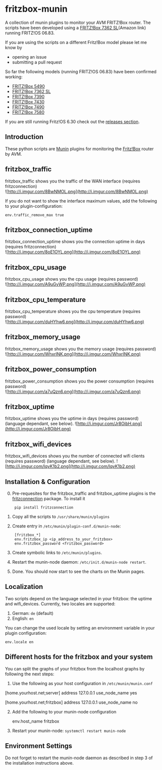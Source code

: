 # fritzbox-munin

A collection of munin plugins to monitor your AVM FRITZ!Box router. The scripts have been developed using a [FRITZ!Box 7362 SL](http://geni.us/fTyoY)(Amazon link) running FRITZ!OS 06.83.

If you are using the scripts on a different Fritz!Box model please let me know by

 - opening an issue
 - submitting a pull request

 So far the following models (running FRITZ!OS 06.83) have been confirmed working:

 - [FRITZ!Box 5490](http://geni.us/ACtUyFt) 
 - [FRITZ!Box 7362 SL](http://geni.us/fTyoY)
 - [FRITZ!Box 7390](http://geni.us/BlAP)
 - [FRITZ!Box 7430](http://geni.us/BlAP)
 - [FRITZ!Box 7490](http://geni.us/fTyoY)
 - [FRITZ!Box 7580](http://geni.us/yUYyQTE)

 If you are still running Fritz!OS 6.30 check out the [releases section](https://github.com/Tafkas/fritzbox-munin/releases/tag/6.30.1).

## Introduction

   These python scripts are [Munin](http://munin-monitoring.org) plugins for monitoring the [Fritz!Box](http://avm.de/produkte/fritzbox/) router by AVM.

## fritzbox\_traffic

  fritzbox\_traffic shows you the traffic of the WAN interface (requires fritzconnection)  
  ![http://i.imgur.com/8BwNMOL.png](http://i.imgur.com/8BwNMOL.png)

  If you do not want to show the interface maximum values, add the following to your plugin-configuration:

    env.traffic_remove_max true
  
## fritzbox\_connection\_uptime

  fritzbox\_connection\_uptime shows you the connection uptime in days (requires fritzconnection)  
  ![http://i.imgur.com/8oE1OYL.png](http://i.imgur.com/8oE1OYL.png)
  
## fritzbox\_cpu\_usage

  fritzbox\_cpu\_usage shows you the cpu usage (requires password)  
  ![http://i.imgur.com/A9uGvWP.png](http://i.imgur.com/A9uGvWP.png)

## fritzbox\_cpu\_temperature

  fritzbox\_cpu\_temperature shows you the cpu temperature (requires password)  
  ![http://i.imgur.com/duHYhw6.png](http://i.imgur.com/duHYhw6.png)
  
## fritzbox\_memory\_usage

  fritzbox\_memory\_usage shows you the memory usage (requires password)  
  ![http://i.imgur.com/WhxrINK.png](http://i.imgur.com/WhxrINK.png)

##  fritzbox\_power\_consumption

  fritzbox\_power\_consumption shows you the power consumption (requires password)  
  ![http://i.imgur.com/a7uQzn6.png](http://i.imgur.com/a7uQzn6.png)

## fritzbox\_uptime

  fritzbox\_uptime shows you the uptime in days (requires password) (language dependant, see below).
  ![http://i.imgur.com/Jr8OibH.png](http://i.imgur.com/Jr8OibH.png)

## fritzbox\_wifi\_devices

  fritzbox\_wifi\_devices shows you the number of connected wifi clients (requires password) (language dependant, see below).
  ![http://i.imgur.com/lqvK1b2.png](http://i.imgur.com/lqvK1b2.png)
  

## Installation & Configuration 

0. Pre-requesites for the fritzbox\_traffic and fritzbox\_uptime plugins is the [fritzconnection](https://pypi.python.org/pypi/fritzconnection) package. To install it  
    
        pip install fritzconnection

1. Copy all the scripts to `/usr/share/munin/plugins`
   
2. Create entry in `/etc/munin/plugin-conf.d/munin-node`:  
    
        [fritzbox_*]  
        env.fritzbox_ip <ip_address_to_your_fritzbox>  
        env.fritzbox_password <fritzbox_password>  

3. Create symbolic links to `/etc/munin/plugins`.

4. Restart the munin-node daemon: `/etc/init.d/munin-node restart`.

5. Done. You should now start to see the charts on the Munin pages.

## Localization

Two scripts depend on the language selected in your fritzbox: the uptime and wifi\_devices. Currently, two locales are
supported:

1. German: `de` (default)
2. English: `en`

You can change the used locale by setting an environment variable in your plugin configuration:

    env.locale en

## Different hosts for the fritzbox and your system

You can split the graphs of your fritzbox from the localhost graphs by following the next steps:

1. Use the following as your host configuration in `/etc/munin/munin.conf`

[home.yourhost.net;server]
    address 127.0.0.1
    use_node_name yes

[home.yourhost.net;fritzbox]
    address 127.0.0.1
    use_node_name no

2. Add the following to your munin-node configuration

    env.host_name fritzbox

3. Restart your munin-node: `systemctl restart munin-node`

## Environment Settings
  
  Do not forget to restart the munin-node daemon as described in step 3 of the installation instructions above.
